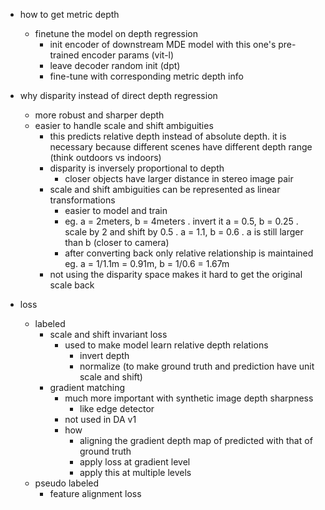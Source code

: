 - how to get metric depth
    - finetune the model on depth regression 
        - init encoder of downstream MDE model with this one's pre-trained encoder params (vit-l)
        - leave decoder random init (dpt)
        - fine-tune with corresponding metric depth info

- why disparity instead of direct depth regression
    - more robust and sharper depth
    - easier to handle scale and shift ambiguities
        - this predicts relative depth instead of absolute depth. it is necessary because different scenes have different depth range (think outdoors vs indoors)
        - disparity is inversely proportional to depth
            - closer objects have larger distance in stereo image pair
        - scale and shift ambiguities can be represented as linear transformations
            - easier to model and train
            - eg. a = 2meters, b = 4meters . invert it a = 0.5, b = 0.25 . scale by 2 and shift by 0.5 . a = 1.1, b = 0.6 . a is still larger than b (closer to camera)
            - after converting back only relative relationship is maintained eg. a = 1/1.1m = 0.91m, b = 1/0.6 = 1.67m
        - not using the disparity space makes it hard to get the original scale back

- loss
    - labeled
        - scale and shift invariant loss
            - used to make model learn relative depth relations
                - invert depth
                - normalize (to make ground truth and prediction have unit scale and shift)
        - gradient matching 
            - much more important with synthetic image depth sharpness
                - like edge detector
            - not used in DA v1
            - how
                - aligning the gradient depth map of predicted with that of ground truth
                - apply loss at gradient level
                - apply this at multiple levels
    - pseudo labeled
        - feature alignment loss
